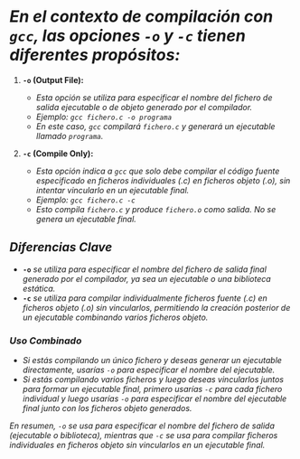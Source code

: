 <!-- Autor: Daniel Benjamin Perez Morales -->
<!-- GitHub: https://github.com/DanielBenjaminPerezMoralesDev13 -->
<!-- GitLab: https://gitlab.com/DanielBenjaminPerezMoralesDev13 -->
<!-- Correo electrónico: danielperezdev@proton.me -->

# ***En el contexto de compilación con `gcc`, las opciones `-o` y `-c` tienen diferentes propósitos:***

1. **`-o` (Output File):**
   - *Esta opción se utiliza para especificar el nombre del fichero de salida ejecutable o de objeto generado por el compilador.*
   - *Ejemplo: `gcc fichero.c -o programa`*
   - *En este caso, `gcc` compilará `fichero.c` y generará un ejecutable llamado `programa`.*

2. **`-c` (Compile Only):**
   - *Esta opción indica a `gcc` que solo debe compilar el código fuente especificado en ficheros individuales (.c) en ficheros objeto (.o), sin intentar vincularlo en un ejecutable final.*
   - *Ejemplo: `gcc fichero.c -c`*
   - *Esto compila `fichero.c` y produce `fichero.o` como salida. No se genera un ejecutable final.*

## ***Diferencias Clave***

- **`-o`** *se utiliza para especificar el nombre del fichero de salida final generado por el compilador, ya sea un ejecutable o una biblioteca estática.*
- **`-c`** *se utiliza para compilar individualmente ficheros fuente (.c) en ficheros objeto (.o) sin vincularlos, permitiendo la creación posterior de un ejecutable combinando varios ficheros objeto.*

### ***Uso Combinado***

- *Si estás compilando un único fichero y deseas generar un ejecutable directamente, usarías `-o` para especificar el nombre del ejecutable.*
- *Si estás compilando varios ficheros y luego deseas vincularlos juntos para formar un ejecutable final, primero usarías `-c` para cada fichero individual y luego usarías `-o` para especificar el nombre del ejecutable final junto con los ficheros objeto generados.*

*En resumen, `-o` se usa para especificar el nombre del fichero de salida (ejecutable o biblioteca), mientras que `-c` se usa para compilar ficheros individuales en ficheros objeto sin vincularlos en un ejecutable final.*
